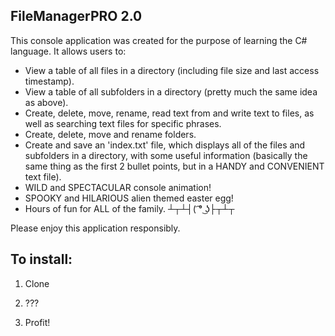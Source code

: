 ## FileManagerPRO 2.0

This console application was created for the purpose of learning the C# language.  It allows users to:

- View a table of all files in a directory (including file size and last access timestamp).
- View a table of all subfolders in a directory (pretty much the same idea as above).
- Create, delete, move, rename, read text from and write text to files, as well as searching text files for specific phrases.
- Create, delete, move and rename folders.
- Create and save an 'index.txt' file, which displays all of the files and subfolders in a directory, with some useful information (basically the same thing as the first 2 bullet points, but in a HANDY and CONVENIENT text file).
- WILD and SPECTACULAR console animation!
- SPOOKY and HILARIOUS alien themed easter egg!
- Hours of fun for ALL of the family.  ┴┬┴┤( ͡° ͜ʖ├┬┴┬

Please enjoy this application responsibly.

## To install:

1) Clone

2) ???

3) Profit!